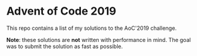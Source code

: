 # Advent of Code 2019
This repo contains a list of my solutions to the AoC'2019 challenge.

**Note**: these solutions are **not** written with performance in mind. The goal was to submit the solution as fast as possible. 
